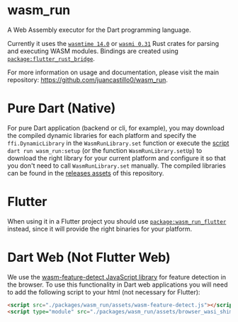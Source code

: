 # wasm_run

A Web Assembly executor for the Dart programming language.

Currently it uses the [`wasmtime 14.0`](https://github.com/bytecodealliance/wasmtime) or [`wasmi 0.31`](https://github.com/paritytech/wasmi) Rust crates for parsing and executing WASM modules. Bindings are created using [`package:flutter_rust_bridge`](https://github.com/fzyzcjy/flutter_rust_bridge).

For more information on usage and documentation, please visit the main repository: https://github.com/juancastillo0/wasm_run.

# Pure Dart (Native)

For pure Dart application (backend or cli, for example), you may download the compiled dynamic libraries for each platform and specify the `ffi.DynamicLibrary` in the `WasmRunLibrary.set` function or execute the [script](./packages/wasm_run/bin/setup.dart) `dart run wasm_run:setup` (or the function `WasmRunLibrary.setUp`) to download the right library for your current platform and configure it so that you don't need to call `WasmRunLibrary.set` manually. The compiled libraries can be found in the [releases assets](https://github.com/juancastillo0/wasm_run/releases) of this repository.

# Flutter

When using it in a Flutter project you should use [`package:wasm_run_flutter`](https://pub.dev/packages/wasm_run_flutter) instead, since it will provide the right binaries for your platform.

# Dart Web (Not Flutter Web)

We use the [wasm-feature-detect JavaScript library](https://github.com/GoogleChromeLabs/wasm-feature-detect) for feature detection in the browser. To use this functionality in Dart web applications you will need to add the following script to your html (not necessary for Flutter):

```html
<script src="./packages/wasm_run/assets/wasm-feature-detect.js"></script>
<script type="module" src="./packages/wasm_run/assets/browser_wasi_shim.js"></script>
```


